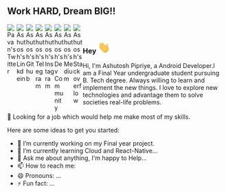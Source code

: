 ## Work HARD, Dream BIG!!

<a href="https://twitter.com/PipriyeAshutosh">
  <img align="left" alt="Pavan's Twitter" width="22px" src="https://cdn.jsdelivr.net/npm/simple-icons@v3/icons/twitter.svg" />
</a>
<a href="https://www.linkedin.com/in/ashutosh-pipriye-847779188">
  <img align="left" alt="Ashutosh's Linkdein" width="22px" src="https://cdn.jsdelivr.net/npm/simple-icons@v3/icons/linkedin.svg" />
</a>
<a href="https://github.com/ashutoshpipriye">
  <img align="left" alt="Ashutosh's Github" width="22px" src="https://cdn.jsdelivr.net/npm/simple-icons@v3/icons/github.svg" />
</a>
<a href="https://t.me/AshutoshPipriye">
  <img align="left" alt="Ashutosh's Telegram" width="22px" src="https://cdn.jsdelivr.net/npm/simple-icons@v3/icons/telegram.svg" />
</a>
<a href="https://instagram.com/pipriyeashutosh/">
  <img align="left" alt="Ashutosh's Instagram" width="22px" src="https://cdn.jsdelivr.net/npm/simple-icons@v3/icons/instagram.svg" />
</a>
<a href="http://dev.to/ashutoshpipriye">
  <img align="left" alt="Ashutosh's Dev Community" width="22px" src="https://cdn.jsdelivr.net/npm/simple-icons@v3/icons/dev-dot-to.svg" />
</a>
<a href="https://medium.com/@ashutoshpipriye">
  <img align="left" alt="Ashutosh's Medium" width="22px" src="https://cdn.jsdelivr.net/npm/simple-icons@v3/icons/medium.svg" />
</a>
<a href="https://stackoverflow.com/users/12311262/ashutosh-pipriye">
  <img align="left" alt="Ashutosh's Stackoverflow" width="22px" src="https://cdn.jsdelivr.net/npm/simple-icons@v3/icons/stackoverflow.svg" />
</a>

<br />

### Hey <img src="https://github.com/ashutoshpipriye/ashutoshpipriye/blob/master/Hi.gif" width="29px">

Hi, I'm Ashutosh Pipriye, a Android Developer.I am a Final Year undergraduate student pursuing B. Tech degree. Always willing to learn and implement the new things. I love to explore new technologies and advantage them to solve societies real-life problems.<br /><br />
🤔 Looking for a job which would help me make most of my skills.

Here are some ideas to get you started:

- 🔭 I’m currently working on my Final year project.
- 🌱 I’m currently learning Cloud and React-Native...
- 💬 Ask me about anything, I'm happy to Help...
- 📫 How to reach me: 
- 😄 Pronouns: ...
- ⚡ Fun fact: ...

